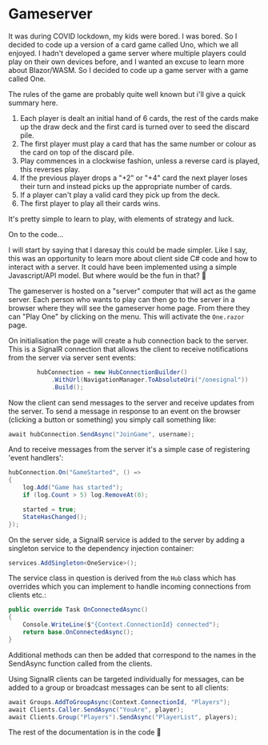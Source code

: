 # Gameserver

It was during COVID lockdown, my kids were bored. I was bored. So I decided to code up a version of a card game called Uno, which we all enjoyed. I hadn't developed a game server where multiple players could play on their own devices before, and I wanted an excuse to learn more about Blazor/WASM. So I decided to code up a game server with a game called One.

The rules of the game are probably quite well known but i'll give a quick summary here. 

1. Each player is dealt an initial hand of 6 cards, the rest of the cards make up the draw deck and the first card is turned over to seed the discard pile.
2. The first player must play a card that has the same number or colour as the card on top of the discard pile. 
3. Play commences in a clockwise fashion, unless a reverse card is played, this reverses play.
4. If the previous player drops a "+2" or "+4" card the next player loses their turn and instead picks up the appropriate number of cards.
5. If a player can't play a valid card they pick up from the deck.
6. The first player to play all their cards wins.

It's pretty simple to learn to play, with elements of strategy and luck.

On to the code...

I will start by saying that I daresay this could be made simpler. Like I say, this was an opportunity to learn more about client side C# code and how to interact with a server. It could have been implemented using a simple Javascript/API model. But where would be the fun in that? 🙂

The gameserver is hosted on a "server" computer that will act as the game server. Each person who wants to play can then go to the server in a browser where they will see the gameserver home page. From there they can "Play One" by clicking on the menu. This will activate the `One.razor` page.

On initialisation the page will create a hub connection back to the server. This is a SignalR connection that allows the client to receive notifications from the server via server sent events:

```cs
        hubConnection = new HubConnectionBuilder()
            .WithUrl(NavigationManager.ToAbsoluteUri("/onesignal"))
            .Build();
```

Now the client can send messages to the server and receive updates from the server. To send a message in response to an event on the browser (clicking a button or something) you simply call something like:

```cs
await hubConnection.SendAsync("JoinGame", username);
```

And to receive messages from the server it's a simple case of registering 'event handlers':

```cs
hubConnection.On("GameStarted", () =>
{
    log.Add("Game has started");
    if (log.Count > 5) log.RemoveAt(0);

    started = true;
    StateHasChanged();
});
```

On the server side, a SignalR service is added to the server by adding a singleton service to the dependency injection container:

```cs
services.AddSingleton<OneService>();
```

The service class in question is derived from the `Hub` class which has overrides which you can implement to handle incoming connections from clients etc.:

```cs
public override Task OnConnectedAsync()
{
    Console.WriteLine($"{Context.ConnectionId} connected");
    return base.OnConnectedAsync();
}
```

Additional methods can then be added that correspond to the names in the SendAsync function called from the clients.

Using SignalR clients can be targeted individually for messages, can be added to a group or broadcast messages can be sent to all clients:

```cs
await Groups.AddToGroupAsync(Context.ConnectionId, "Players");
await Clients.Caller.SendAsync("YouAre", player);
await Clients.Group("Players").SendAsync("PlayerList", players);
```

The rest of the documentation is in the code 🙂
